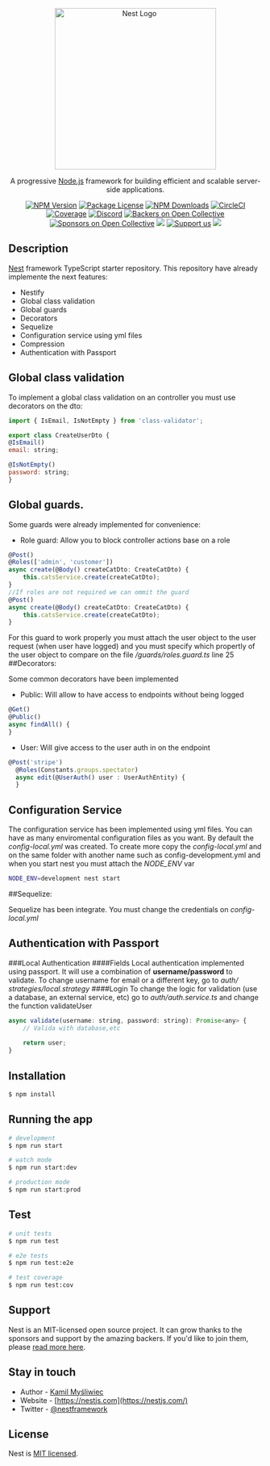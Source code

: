 <p align="center">
  <a href="http://nestjs.com/" target="blank"><img src="https://nestjs.com/img/logo_text.svg" width="320" alt="Nest Logo" /></a>
</p>

[circleci-image]: https://img.shields.io/circleci/build/github/nestjs/nest/master?token=abc123def456
[circleci-url]: https://circleci.com/gh/nestjs/nest

  <p align="center">A progressive <a href="http://nodejs.org" target="_blank">Node.js</a> framework for building efficient and scalable server-side applications.</p>
    <p align="center">
<a href="https://www.npmjs.com/~nestjscore" target="_blank"><img src="https://img.shields.io/npm/v/@nestjs/core.svg" alt="NPM Version" /></a>
<a href="https://www.npmjs.com/~nestjscore" target="_blank"><img src="https://img.shields.io/npm/l/@nestjs/core.svg" alt="Package License" /></a>
<a href="https://www.npmjs.com/~nestjscore" target="_blank"><img src="https://img.shields.io/npm/dm/@nestjs/common.svg" alt="NPM Downloads" /></a>
<a href="https://circleci.com/gh/nestjs/nest" target="_blank"><img src="https://img.shields.io/circleci/build/github/nestjs/nest/master" alt="CircleCI" /></a>
<a href="https://coveralls.io/github/nestjs/nest?branch=master" target="_blank"><img src="https://coveralls.io/repos/github/nestjs/nest/badge.svg?branch=master#9" alt="Coverage" /></a>
<a href="https://discord.gg/G7Qnnhy" target="_blank"><img src="https://img.shields.io/badge/discord-online-brightgreen.svg" alt="Discord"/></a>
<a href="https://opencollective.com/nest#backer" target="_blank"><img src="https://opencollective.com/nest/backers/badge.svg" alt="Backers on Open Collective" /></a>
<a href="https://opencollective.com/nest#sponsor" target="_blank"><img src="https://opencollective.com/nest/sponsors/badge.svg" alt="Sponsors on Open Collective" /></a>
  <a href="https://paypal.me/kamilmysliwiec" target="_blank"><img src="https://img.shields.io/badge/Donate-PayPal-ff3f59.svg"/></a>
    <a href="https://opencollective.com/nest#sponsor"  target="_blank"><img src="https://img.shields.io/badge/Support%20us-Open%20Collective-41B883.svg" alt="Support us"></a>
  <a href="https://twitter.com/nestframework" target="_blank"><img src="https://img.shields.io/twitter/follow/nestframework.svg?style=social&label=Follow"></a>
</p>
  <!--[![Backers on Open Collective](https://opencollective.com/nest/backers/badge.svg)](https://opencollective.com/nest#backer)
  [![Sponsors on Open Collective](https://opencollective.com/nest/sponsors/badge.svg)](https://opencollective.com/nest#sponsor)-->

## Description

[Nest](https://github.com/nestjs/nest) framework TypeScript starter repository.
This repository have already implemente the next features:
- Nestify
- Global class validation
- Global guards
- Decorators
- Sequelize
- Configuration service using yml files
- Compression
- Authentication with Passport


## Global class validation

To implement a global class validation on an controller you must use decorators on the dto:
```javascript
import { IsEmail, IsNotEmpty } from 'class-validator';

export class CreateUserDto {
@IsEmail()
email: string;

@IsNotEmpty()
password: string;
}
```

## Global guards.

Some guards were already implemented for convenience:

- Role guard: Allow you to block controller actions base on a role
```javascript
@Post()
@Roles(['admin', 'customer'])
async create(@Body() createCatDto: CreateCatDto) {
    this.catsService.create(createCatDto);
}
//If roles are not required we can ommit the guard
@Post()
async create(@Body() createCatDto: CreateCatDto) {
    this.catsService.create(createCatDto);
}
```
For this guard to work properly you must attach the user object to the user request (when user have logged) and
you must specify which propertly of the user object to compare on the file */guards/roles.guard.ts* line 25
##Decorators:

Some common decorators have been implemented

- Public: Will allow to have access to endpoints without being logged
```javascript
@Get()
@Public()
async findAll() {
}
```
- User: Will give access to the user auth in on the endpoint
```javascript
@Post('stripe')
  @Roles(Constants.groups.spectator)
  async edit(@UserAuth() user : UserAuthEntity) {
  }
```

## Configuration Service

The configuration service has been implemented using yml files. You can have as many enviromental
configuration files as you want. By default the *config-local.yml* was created.
To create more copy the *config-local.yml* and on the same folder with another name such as
config-development.yml and when you start nest you must attach the *NODE_ENV* var
```bash
NODE_ENV=development nest start
```

##Sequelize:

Sequelize has been integrate. You must change the credentials on *config-local.yml*

## Authentication with Passport
 ###Local Authentication
####Fields
Local authentication implemented using passport.
It will use a combination of **username/password** to validate. To change username for email or a different key, go to *auth/
strategies/local.strategy*
####Login
To change the logic for validation (use a database, an external service, etc) go to *auth/auth.service.ts* and change the function validateUser

```javascript 
async validate(username: string, password: string): Promise<any> {
    // Valida with database,etc
    
    return user;
}
```

## Installation

```bash
$ npm install
```

## Running the app

```bash
# development
$ npm run start

# watch mode
$ npm run start:dev

# production mode
$ npm run start:prod
```

## Test

```bash
# unit tests
$ npm run test

# e2e tests
$ npm run test:e2e

# test coverage
$ npm run test:cov
```

## Support

Nest is an MIT-licensed open source project. It can grow thanks to the sponsors and support by the amazing backers. If you'd like to join them, please [read more here](https://docs.nestjs.com/support).

## Stay in touch

- Author - [Kamil Myśliwiec](https://kamilmysliwiec.com)
- Website - [https://nestjs.com](https://nestjs.com/)
- Twitter - [@nestframework](https://twitter.com/nestframework)

## License

Nest is [MIT licensed](LICENSE).

